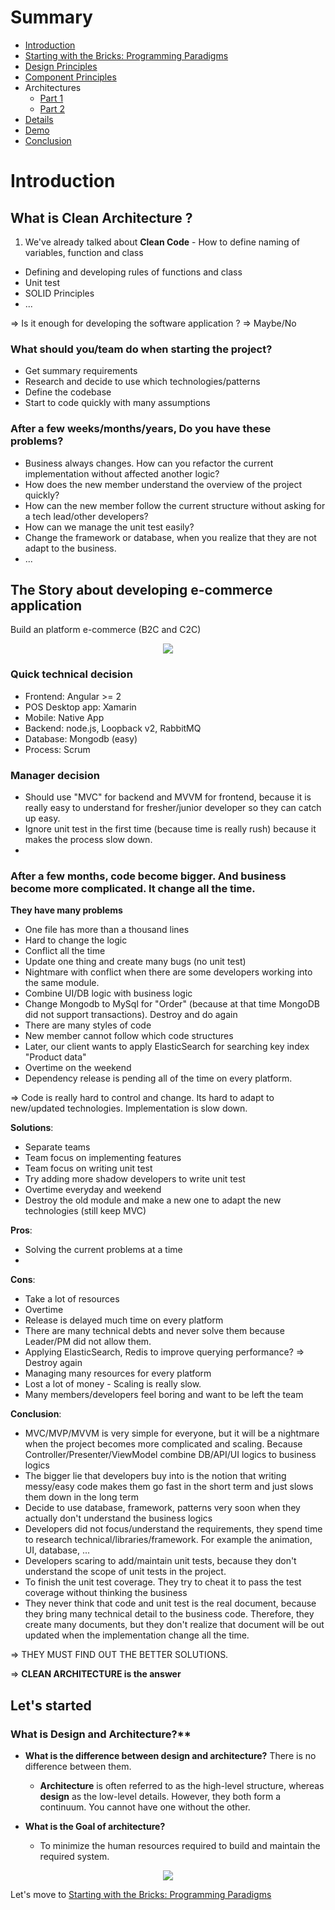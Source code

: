 # **Summary**

- [Introduction](#introduction)
- [Starting with the Bricks: Programming Paradigms](ProgrammingParadigms.md)
- [Design Principles](DesignPrinciple.md)
- [Component Principles](ComponentPrinciple.md)
- Architectures
  - [Part 1](Architecture-1.md)
  - [Part 2](Architecture-2.md)
- [Details](Details.md)
- [Demo](examples/ecomerce/README.md)
- [Conclusion](Conclusion.md)

# **Introduction**

## What is **Clean Architecture** ?

1. We've already talked about **Clean Code** - How to define naming of variables, function and class

- Defining and developing rules of functions and class
- Unit test
- SOLID Principles
- ...

=> Is it enough for developing the software application ?
=> Maybe/No

### What should you/team do when starting the project?

- Get summary requirements
- Research and decide to use which technologies/patterns
- Define the codebase
- Start to code quickly with many assumptions

### After a few weeks/months/years, Do you have these problems?

- Business always changes. How can you refactor the current implementation without affected another logic?
- How does the new member understand the overview of the project quickly?
- How can the new member follow the current structure without asking for a tech lead/other developers?
- How can we manage the unit test easily?
- Change the framework or database, when you realize that they are not adapt to the business.
- ...

## **The Story about developing e-commerce application**

Build an platform e-commerce (B2C and C2C)

<p align="center">
  <img src="images/e-commerce.png" />
</p>

### Quick technical decision

- Frontend: Angular >= 2
- POS Desktop app: Xamarin
- Mobile: Native App
- Backend: node.js, Loopback v2, RabbitMQ
- Database: Mongodb (easy)
- Process: Scrum

### Manager decision

- Should use "MVC" for backend and MVVM for frontend, because it is really easy to understand for fresher/junior developer so they can catch up easy.
- Ignore unit test in the first time (because time is really rush) because it makes the process slow down.
-

### After a few months, code become bigger. And business become more complicated. It change all the time.

**They have many problems**

- One file has more than a thousand lines
- Hard to change the logic
- Conflict all the time
- Update one thing and create many bugs (no unit test)
- Nightmare with conflict when there are some developers working into the same module.
- Combine UI/DB logic with business logic
- Change Mongodb to MySql for "Order" (because at that time MongoDB did not support transactions). Destroy and do again
- There are many styles of code
- New member cannot follow which code structures
- Later, our client wants to apply ElasticSearch for searching key index "Product data"
- Overtime on the weekend
- Dependency release is pending all of the time on every platform.

=> Code is really hard to control and change. Its hard to adapt to new/updated technologies. Implementation is slow down.

**Solutions**:

- Separate teams
- Team focus on implementing features
- Team focus on writing unit test
- Try adding more shadow developers to write unit test
- Overtime everyday and weekend
- Destroy the old module and make a new one to adapt the new technologies (still keep MVC)

**Pros**:

- Solving the current problems at a time
- 

**Cons**:

- Take a lot of resources
- Overtime
- Release is delayed much time on every platform
- There are many technical debts and never solve them because Leader/PM did not allow them.
- Applying ElasticSearch, Redis to improve querying performance? => Destroy again
- Managing many resources for every platform
- Lost a lot of money - Scaling is really slow.
- Many members/developers feel boring and want to be left the team

**Conclusion**:

- MVC/MVP/MVVM is very simple for everyone, but it will be a nightmare when the project becomes more complicated and scaling. Because Controller/Presenter/ViewModel combine DB/API/UI logics to business logics
- The bigger lie that developers buy into is the notion that writing messy/easy code makes them go fast in the short term and just slows them down in the long term
- Decide to use database, framework, patterns very soon when they actually don't understand the business logics
- Developers did not focus/understand the requirements, they spend time to research technical/libraries/framework. For example the animation, UI, database, ...
- Developers scaring to add/maintain unit tests, because they don't understand the scope of unit tests in the project. 
- To finish the unit test coverage. They try to cheat it to pass the test coverage without thinking the business
- They never think that code and unit test is the real document, because they bring many technical detail to the business code. Therefore, they create many documents, but they don't realize that document will be out updated when the implementation change all the time.

=> THEY MUST FIND OUT THE BETTER SOLUTIONS.

=> **CLEAN ARCHITECTURE is the answer**

## Let's started

### What is Design and Architecture?**

- **What is the difference between design and architecture?** There is no difference between them.
	- **Architecture** is often referred to as the high-level structure, whereas **design** as the low-level details. However, they both form a continuum. You cannot have one without the other.

- **What is the Goal of architecture?** 
 	- To minimize the human resources required to build and maintain the required system.

<p align="center">
  <img src="images/container-house-architecture.jpeg" />
</p>


Let's move to [Starting with the Bricks: Programming Paradigms](ProgrammingParadigms.md)